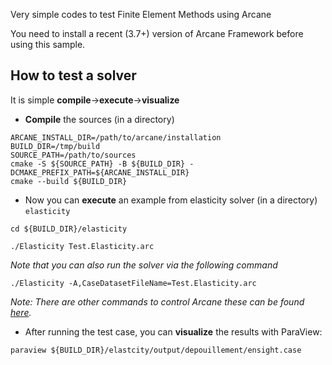Very simple codes to test Finite Element Methods using Arcane

You need to install a recent (3.7+) version of Arcane Framework before using this sample.

## How to test a solver  ##

It is simple **compile**$\rightarrow$**execute**$\rightarrow$**visualize**

- **Compile** the sources (in a directory)

~~~{sh}
ARCANE_INSTALL_DIR=/path/to/arcane/installation
BUILD_DIR=/tmp/build
SOURCE_PATH=/path/to/sources
cmake -S ${SOURCE_PATH} -B ${BUILD_DIR} -DCMAKE_PREFIX_PATH=${ARCANE_INSTALL_DIR}
cmake --build ${BUILD_DIR}
~~~

- Now you can **execute** an example from  elasticity solver (in a directory) `elasticity`
~~~{sh}
cd ${BUILD_DIR}/elasticity
~~~
~~~{sh}
./Elasticity Test.Elasticity.arc
~~~

*Note that you can also run the solver via the following command* 
~~~{sh}
./Elasticity -A,CaseDatasetFileName=Test.Elasticity.arc
~~~
  *Note: There are other commands to control Arcane these can be found [here](https://arcaneframework.github.io/arcane/userdoc/html/d8/dd6/arcanedoc_execution_launcher.html).* 

- After running the test case, you can **visualize** the results with ParaView:

~~~{sh}
paraview ${BUILD_DIR}/elastcity/output/depouillement/ensight.case
~~~
